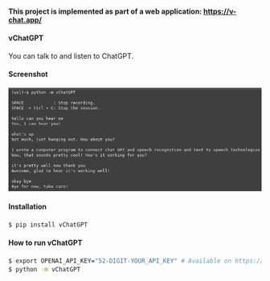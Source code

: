 #### This project is implemented as part of a web application: https://v-chat.app/

#### vChatGPT
You can talk to and listen to ChatGPT.

#### Screenshot
![alt text](https://github.com/ywatanabe1989/vChatGPT/blob/main/docs/vChatGPT_demo_new.png?raw=true)

#### Installation
``` bash
$ pip install vChatGPT
```

#### How to run vChatGPT
``` bash
$ export OPENAI_API_KEY="52-DIGIT-YOUR_API_KEY" # Available on https://platform.openai.com/account/api-keys
$ python -m vChatGPT
```
